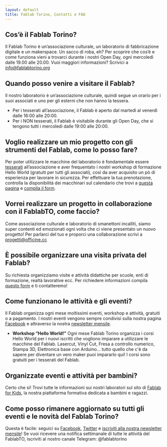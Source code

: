 ```yaml
---
layout: default
title: Fablab Torino, Contatti e FAQ
---
```


## Cos’è il Fablab Torino?

Il Fablab Torino è un’associazione culturale, un laboratorio di fabbricazione digitale e un makerspace. Un sacco di roba, eh? Per scoprire che cos’è e come funziona vieni a trovarci durante i nostri Open Day, ogni mercoledì dalle 19.00 alle 20.00.
Vuoi maggiori informazioni? Scrivici a info@fablabtorino.org

## Quando posso venire a visitare il Fablab?

Il nostro laboratorio è un’associazione culturale, quindi segue un orario per i suoi associati e uno per gli esterni che non hanno la tessera.

* Per i tesserati all’associazione, il Fablab è aperto dal martedì al venerdì dalle 16:00 alle 20:00.
* Per i NON tesserati, il Fablab è visitabile durante gli Open Day, che si tengono tutti i mercoledì dalle 19:00 alle 20:00.

## Voglio realizzare un mio progetto con gli strumenti del Fablab, come lo posso fare?

Per poter utilizzare le macchine del laboratorio è fondamentale essere [tesserati](http://fablabtorino.org/iscriviti) all’associazione e aver frequentato i nostri workshop di formazione Hello World (gratuiti per tutti gli associati), così da aver acquisito un pò di esperienza per lavorare in sicurezza.
Per effettuare la tua prenotazione, controlla la disponibilità dei macchinari sul calendario che trovi a [questa pagina](https://calendar.google.com/calendar/embed?src=fablabtorino.org_lkr8c93gkp9pni3g32ahid5eoc%40group.calendar.google.com&ctz=Europe/Rome) e [compila il form](https://docs.google.com/a/officine.cc/forms/d/e/1FAIpQLSe31XDryJdOEeMI-w6W6NmETMNirKajgV-kYYD9ZrXJ9L2O-g/viewform).

## Vorrei realizzare un progetto in collaborazione con il FablabTO, come faccio?

Come associazione culturale e laboratorio di smanettoni incalliti, siamo super contenti ed emozionati ogni volta che ci viene presentato un nuovo progetto! Per parlarci del tuo e proporci una collaborazione scrivi a progetti@officine.cc

## È possibile organizzare una visita privata del Fablab?

Su richiesta organizziamo visite e attività didattiche per scuole, enti di formazione, realtà lavorative ecc.
Per richiedere informazioni compila [questo form](https://docs.google.com/a/officine.cc/forms/d/e/1FAIpQLSdBGeyzB8BCIluKeKd6pt6lTrARi1il5aNIexi6-WZSFXvutA/viewform) e ti contatteremo!

## Come funzionano le attività e gli eventi?

Il Fablab organizza ogni mese moltissimi eventi, workshop e attività, gratuiti o a pagamento. I nostri eventi vengono sempre condivisi sulla nostra pagina [Facebook](https://www.facebook.com/fablabtorino/) e attraverso la nostra [newsletter mensile](http://fablabtorino.us5.list-manage.com/subscribe?u=bbd5781f8c72a1885774d98c0&id=2ee26e2206).

* **Workshop “Hello World!”**
Ogni mese Fablab Torino organizza i corsi Hello World per i nuovi iscritti che vogliono imparare a utilizzare le macchine del Fablab. Lasercut, Vinyl Cut, Fresa a controllo numerico, Stampa 3D, Elettronica base con Arduino... tutto quello che c'è da sapere per diventare un vero maker puoi impararlo qui!
I corsi sono gratuiti per i tesserati del Fablab.

## Organizzate eventi e attività per bambini?

Certo che sì! Trovi tutte le informazioni sui nostri laboratori sul sito di [Fablab for Kids](http://fablabforkids.it), la nostra piattaforma formativa dedicata a bambini e ragazzi.

## Come posso rimanere aggiornato su tutti gli eventi e le novità del Fablab Torino?

Questa è facile: seguici su [Facebook](https://www.facebook.com/fablabtorino/), [Twitter](https://twitter.com/Fablabtorino) e [iscriviti alla nostra newsletter mensile](http://fablabtorino.us5.list-manage.com/subscribe?u=bbd5781f8c72a1885774d98c0&id=2ee26e2206)!
Se vuoi ricevere una notifica settimanale di tutte le attività del FablabTO, iscriviti al nostro canale Telegram: @fablabtorino
